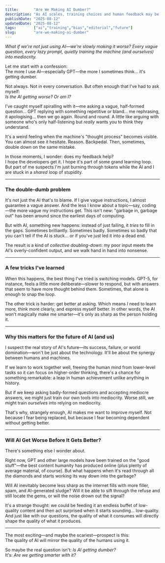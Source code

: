 ```yaml
---
title:       "Are We Making AI Dumber?"
description: "As AI scales, training choices and human feedback may be narrowing its intelligence — raising questions about how we shape machine minds."
publishDate: "2025-08-12"
updatedDate: "2025-08-12"
tags:        ["ai","training","bias","editorial","future"]
slug:        "are-we-making-ai-dumber"
---
```




*What if we're not just using AI—we're slowly making it worse? Every vague question, every lazy prompt, quietly training the machine (and ourselves) into mediocrity.*

Let me start with a confession:  
The more I use AI—especially GPT—the more I sometimes think… it's getting dumber.  

Not always. Not in every conversation. But often enough that I've had to ask myself:  
*Is the AI getting worse? Or am I?*  

I've caught myself spiralling with it—me asking a vague, half-formed question… GPT replying with something repetitive or bland… me rephrasing, it apologising… then we go again. Round and round. A little like arguing with someone who's only half-listening but *really* wants you to think they understand.  

It's a weird feeling when the machine's "thought process" becomes visible. You can almost see it hesitate. Reason. Backpedal. Then, sometimes, double down on the same mistake.  

In those moments, I wonder: does my feedback help?  
I hope the developers get it. I hope it's part of some grand learning loop.  
But part of me suspects I'm just burning through tokens while the AI and I are stuck in a *shared* loop of stupidity.  

---

### The double-dumb problem  
It's not just the AI that's to blame. If I give vague instructions, I almost guarantee a vague answer. And the less I know about a topic—say, coding—the more vague my instructions get. This isn't new: "garbage in, garbage out" has been around since the earliest days of computing.  

But with AI, something new happens: instead of just failing, it *tries* to fill in the gaps. Sometimes brilliantly. Sometimes badly. Sometimes so badly that you can't tell if the AI is stuck… or if you've just led it into a dead end.  

The result is a kind of *collective doubling-down*: my poor input meets the AI's overly-confident output, and we walk hand in hand into nonsense.  

---

### A few tricks I've learned  
When this happens, the best thing I've tried is switching models. GPT-5, for instance, feels a little more deliberate—slower to respond, but with answers that seem to have more thought behind them. Sometimes, that alone is enough to snap the loop.  

The other trick is harder: get better at asking. Which means *I* need to learn more, think more clearly, and express myself better. In other words, the AI won't magically make me smarter—it's only as sharp as the person holding it.  

---

### Why this matters for the future of AI (and us)  
I suspect the real story of AI's future—its success, failure, or world domination—won't be just about the technology. It'll be about the synergy between humans and machines.  

If we learn to work together well, freeing the human mind from lower-level tasks so it can focus on higher-order thinking, there's a chance for something remarkable: a leap in human achievement unlike anything in history.  

But if we keep asking badly-formed questions and accepting mediocre answers, we might just train our own tools into mediocrity. Worse still, we might train *ourselves* into relying on mediocrity.  

That's why, strangely enough, AI makes me want to improve myself. Not because I fear being replaced, but because I fear becoming dependent without getting better.  

---

### Will AI Get Worse Before It Gets Better?  
There's something else I wonder about.  

Right now, GPT and other large models have been trained on the "good stuff"—the best content humanity has produced online (plus plenty of average material, of course). But what happens when it's read through all the diamonds and starts working its way down into the garbage?  

Will AI inevitably become less sharp as the internet fills with more filler, spam, and AI-generated sludge? Will it be able to sift through the refuse and still locate the gems, or will the noise drown out the signal?  

It's a strange thought: we could be feeding it an endless buffet of low-quality content and then act surprised when it starts sounding… low-quality. And just like with our questions, the quality of what it consumes will directly shape the quality of what it produces.  

---

The most exciting—and maybe the scariest—prospect is this:  
The quality of AI will mirror the quality of the humans using it.  

So maybe the real question isn't: *Is AI getting dumber?*  
It's: *Are we getting smarter with it?*  
